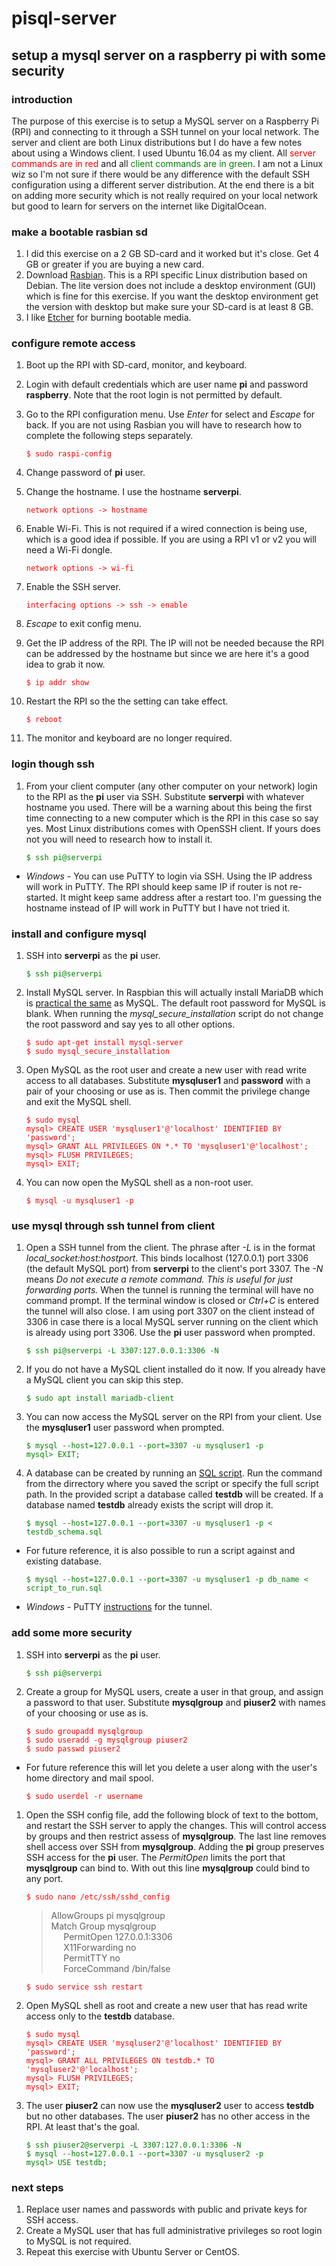 # pisql-server
## setup a mysql server on a raspberry pi with some security

### introduction
The purpose of this exercise is to setup a MySQL server on a Raspberry Pi (RPI) and connecting to it through a SSH tunnel on your local network.  The server and client are both Linux distributions but I do have a few notes about using a Windows client.  I used Ubuntu 16.04 as my client.  All <span style="color:red">server commands are in red</span> and all <span style="color:green">client commands are in green</span>.  I am not a Linux wiz so I'm not sure if there would be any difference with the default SSH configuration using a different server distribution.  At the end there is a bit on adding more security which is not really required on your local network but good to learn for servers on the internet like DigitalOcean.

### make a bootable rasbian sd
1. I did this exercise on a 2 GB SD-card and it worked but it's close.  Get 4 GB or greater if you are buying a new card.
1. Download [Rasbian](https://www.raspberrypi.org/downloads/raspbian/).  This is a RPI specific Linux distribution based on Debian.  The lite version does not include a desktop environment (GUI) which is fine for this exercise.  If you want the desktop environment get the version with desktop but make sure your SD-card is at least 8 GB.
1. I like [Etcher](https://etcher.io/) for burning bootable media.

### configure remote access
1. Boot up the RPI with SD-card, monitor, and keyboard.
1. Login with default credentials which are user name **pi** and password **raspberry**.  Note that the root login is not permitted by default.
1. Go to the RPI configuration menu.  Use *Enter* for select and *Escape* for back.  If you are not using Rasbian you will have to research how to complete the following steps separately.

   <span style="color:red">`$ sudo raspi-config`</span>
   
1. Change password of **pi** user.
1. Change the hostname.  I use the hostname **serverpi**.

   <span style="color:red">`network options -> hostname`</span>
   
1. Enable Wi-Fi.  This is not required if a wired connection is being use, which is a good idea if possible.  If you are using a RPI v1 or v2 you will need a Wi-Fi dongle.

   <span style="color:red">`network options -> wi-fi`</span>

1. Enable the SSH server.

   <span style="color:red">`interfacing options -> ssh -> enable`</span>
   
1. *Escape* to exit config menu.
1. Get the IP address of the RPI.  The IP will not be needed because the RPI can be addressed by the hostname but since we are here it's a good idea to grab it now.

   <span style="color:red">`$ ip addr show`</span>
   
1. Restart the RPI so the the setting can take effect.

   <span style="color:red">`$ reboot`</span>
   
1. The monitor and keyboard are no longer required.

### login though ssh
1. From your client computer (any other computer on your network) login to the RPI as the **pi** user via SSH.  Substitute **serverpi** with whatever hostname you used.  There will be a warning about this being the first time connecting to a new computer which is the RPI in this case so say yes.  Most Linux distributions comes with OpenSSH client.  If yours does not you will need to research how to install it.

   <span style="color:green">`$ ssh pi@serverpi`</span>
   
* *Windows* - You can use PuTTY to login via SSH.  Using the IP address will work in PuTTY.  The RPI should keep same IP if router is not re-started.  It might keep same address after a restart too.  I'm guessing the hostname instead of IP will work in PuTTY but I have not tried it.

### install and configure mysql 
1. SSH into **serverpi** as the **pi** user.

   <span style="color:green">`$ ssh pi@serverpi`</span>
   
1. Install MySQL server.  In Raspbian this will actually install MariaDB which is [practical the same](https://blog.panoply.io/a-comparative-vmariadb-vs-mysql) as MySQL.  The default root password for MySQL is blank.  When running the *mysql_secure_installation* script do not change the root password and say yes to all other options.

   <span style="color:red">`$ sudo apt-get install mysql-server`  
   `$ sudo mysql_secure_installation`</span>
  
1. Open MySQL as the root user and create a new user with read write access to all databases.  Substitute **mysqluser1** and **password** with a pair of your choosing or use as is.  Then commit the privilege change and exit the MySQL shell.

   <span style="color:red">`$ sudo mysql`   
   `mysql> CREATE USER 'mysqluser1'@'localhost' IDENTIFIED BY 'password';`  
   `mysql> GRANT ALL PRIVILEGES ON *.* TO 'mysqluser1'@'localhost';`  
   `mysql> FLUSH PRIVILEGES;`  
   `mysql> EXIT;`</span>
   
1. You can now open the MySQL shell as a non-root user.

   <span style="color:red">`$ mysql -u mysqluser1 -p`</span>

### use mysql through ssh tunnel from client
1.  Open a SSH tunnel from the client.  The phrase after *-L* is in the format *local_socket:host:hostport*.  This binds localhost (127.0.0.1) port 3306 (the default MySQL port) from **serverpi** to the client's port 3307.  The *-N* means *Do not execute a remote command.  This is useful for just forwarding ports.*  When the tunnel is running the terminal will have no command prompt.  If the terminal window is closed or *Ctrl+C* is entered the tunnel will also close.  I am using port 3307 on the client instead of 3306 in case there is a local MySQL server running on the client which is already using port 3306.  Use the **pi** user password when prompted.

    <span style="color:green">`$ ssh pi@serverpi -L 3307:127.0.0.1:3306 -N`</span>
   
1. If you do not have a MySQL client installed do it now.  If you already have a MySQL client you can skip this step.

   <span style="color:green">`$ sudo apt install mariadb-client`</span>

1. You can now access the MySQL server on the RPI from your client.  Use the **mysqluser1** user password when prompted.

   <span style="color:green">`$ mysql --host=127.0.0.1 --port=3307 -u mysqluser1 -p `  
   `mysql> EXIT;`</span>
   
1. A database can be created by running an [SQL script](https://github.com/jhfatehi/pisql-server/blob/master/testdb_schema.sql).  Run the command from the dirrectory where you saved the script or specify the full script path.  In the provided script a database called **testdb** will be created.  If a database named **testdb** already exists the script will drop it.

   <span style="color:green">`$ mysql --host=127.0.0.1 --port=3307 -u mysqluser1 -p < testdb_schema.sql`</span>
   
* For future reference, it is also possible to run a script against and existing database.

   <span style="color:green">`$ mysql --host=127.0.0.1 --port=3307 -u mysqluser1 -p db_name < script_to_run.sql`</span>
   
* *Windows* - PuTTY [instructions](https://www.linode.com/docs/databases/mysql/create-an-ssh-tunnel-for-mysql-remote-access/) for the tunnel.

### add some more security
1. SSH into **serverpi** as the **pi** user.

   <span style="color:green">`$ ssh pi@serverpi`</span>

1. Create a group for MySQL users, create a user in that group, and assign a password to that user.  Substitute **mysqlgroup** and **piuser2** with names of your choosing or use as is.

   <span style="color:red">`$ sudo groupadd mysqlgroup`  
   `$ sudo useradd -g mysqlgroup piuser2`  
   `$ sudo passwd piuser2`</span>

* For future reference this will let you delete a user along with the user's home directory and mail spool.

   <span style="color:red">`$ sudo userdel -r username`</span>

1. Open the SSH config file, add the following block of text to the bottom, and restart the SSH server to apply the changes.  This will control access by groups and then restrict assess of **mysqlgroup**.  The last line removes shell access over SSH from **mysqlgroup**.  Adding the **pi** group preserves SSH access for the **pi** user.  The *PermitOpen* limits the port that **mysqlgroup** can bind to.  With out this line **mysqlgroup** could bind to any port.

   <span style="color:red">`$ sudo nano /etc/ssh/sshd_config`</span>
	
   >AllowGroups pi mysqlgroup  
   >Match Group mysqlgroup  
   >&nbsp;&nbsp;&nbsp;&nbsp;&nbsp;PermitOpen 127.0.0.1:3306  
   >&nbsp;&nbsp;&nbsp;&nbsp;&nbsp;X11Forwarding no  
   >&nbsp;&nbsp;&nbsp;&nbsp;&nbsp;PermitTTY no  
   >&nbsp;&nbsp;&nbsp;&nbsp;&nbsp;ForceCommand /bin/false
   
   <span style="color:red">`$ sudo service ssh restart`</span>

1. Open MySQL shell as root and create a new user that has read write access only to the **testdb** database.

   <span style="color:red">`$ sudo mysql`  
   `mysql> CREATE USER 'mysqluser2'@'localhost' IDENTIFIED BY 'password';`  
   `mysql> GRANT ALL PRIVILEGES ON testdb.* TO 'mysqluser2'@'localhost';`  
   `mysql> FLUSH PRIVILEGES;`  
   `mysql> EXIT;`</span>
   
1. The user **piuser2** can now use the **mysqluser2** user to access **testdb** but no other databases.  The user **piuser2** has no other access in the RPI.  At least that's the goal.

   <span style="color:green">`$ ssh piuser2@serverpi -L 3307:127.0.0.1:3306 -N`  
   `$ mysql --host=127.0.0.1 --port=3307 -u mysqluser2 -p`  
   `mysql> USE testdb;`</span>

### next steps
1. Replace user names and passwords with public and private keys for SSH access.
1. Create a MySQL user that has full administrative privileges so root login to MySQL is not required.
1. Repeat this exercise with Ubuntu Server or CentOS.
